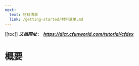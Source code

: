 ```yaml
---
next:
  text: 材料清单
  link: /getting-started/材料清单.md
---
```


[[toc]]
***文档网址 : &nbsp;&nbsp; https://dict.cfunworld.com/tutorial/cfdsx***


# 概要
